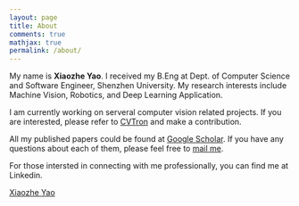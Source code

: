 ```yaml
---
layout: page
title: About
comments: true
mathjax: true
permalink: /about/
---
```


My name is **Xiaozhe Yao**. I received my B.Eng at Dept. of Computer Science and Software Engineer, Shenzhen University. My research interests include Machine Vision, Robotics, and Deep Learning Application.

I am currently working on serveral computer vision related projects. If you are interested, please refer to <a href="https://github.com/cv-group/CVTron">CVTron</a> and make a contribution.

All my published papers could be found at <a href="https://scholar.google.com/citations?user=Bhgm1tQAAAAJ&hl=en">Google Scholar</a>. If you have any questions about each of them, please feel free to <a href="mailto:xiaozhe.yaoi@gmail.com">mail me</a>.

For those intersted in connecting with me professionally, you can find me at Linkedin.

<script type="text/javascript" src="https://platform.linkedin.com/badges/js/profile.js" async defer></script>

<div class="LI-profile-badge"  data-version="v1" data-size="medium" data-locale="zh_CN" data-type="horizontal" data-theme="dark" data-vanity="晓哲-姚-a07a57a5"><a class="LI-simple-link" href='https://cn.linkedin.com/in/%E6%99%93%E5%93%B2-%E5%A7%9A-a07a57a5?trk=profile-badge'>Xiaozhe Yao</a></div>
